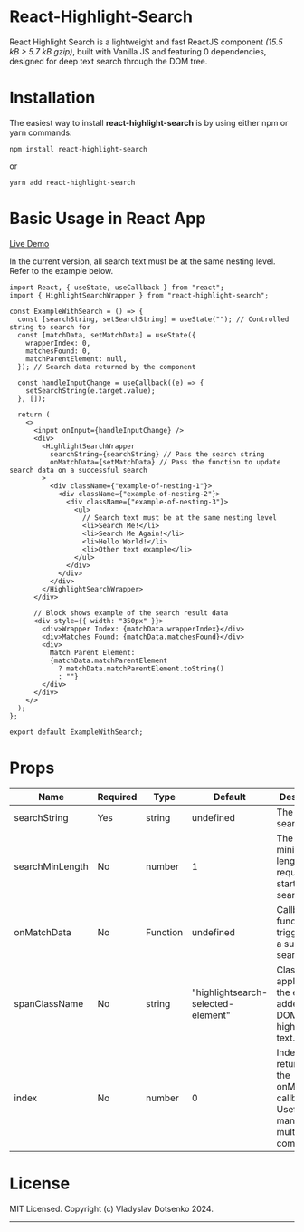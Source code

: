 
# React-Highlight-Search

React Highlight Search is a lightweight and fast ReactJS component *(15.5 kB > 5.7 kB gzip)*, built with Vanilla JS and featuring 0 dependencies, designed for deep text search through the DOM tree.

# Installation

The easiest way to install **react-highlight-search** is by using either npm or yarn commands:
```
npm install react-highlight-search
```
or
```
yarn add react-highlight-search
```

# Basic Usage in React App

[Live Demo](https://oppositeart.github.io/react-highlight-search/)

In the current version, all search text must be at the same nesting level. Refer to the example below.

```
import React, { useState, useCallback } from "react";
import { HighlightSearchWrapper } from "react-highlight-search";

const ExampleWithSearch = () => {
  const [searchString, setSearchString] = useState(""); // Controlled string to search for
  const [matchData, setMatchData] = useState({
    wrapperIndex: 0,
    matchesFound: 0,
    matchParentElement: null,
  }); // Search data returned by the component

  const handleInputChange = useCallback((e) => {
    setSearchString(e.target.value);
  }, []);

  return (
    <>
      <input onInput={handleInputChange} />
      <div>
        <HighlightSearchWrapper
          searchString={searchString} // Pass the search string
          onMatchData={setMatchData} // Pass the function to update search data on a successful search
        >
          <div className={"example-of-nesting-1"}>
            <div className={"example-of-nesting-2"}>
              <div className={"example-of-nesting-3"}>
                <ul>
                  // Search text must be at the same nesting level
                  <li>Search Me!</li>
                  <li>Search Me Again!</li>
                  <li>Hello World!</li>
                  <li>Other text example</li>
                </ul>
              </div>
            </div>
          </div>
        </HighlightSearchWrapper>
      </div>

      // Block shows example of the search result data
      <div style={{ width: "350px" }}>
        <div>Wrapper Index: {matchData.wrapperIndex}</div>
        <div>Matches Found: {matchData.matchesFound}</div>
        <div>
          Match Parent Element:
          {matchData.matchParentElement
            ? matchData.matchParentElement.toString()
            : ""}
        </div>
      </div>
    </>
  );
};

export default ExampleWithSearch;
```

# Props

| Name  | Required | Type | Default | Description |
| ------------- | ------------- | ------------- | ------------- | ------------- |
| searchString  | Yes | string | undefined | The text to search for.
| searchMinLength  | No | number | 1 | The minimum length of text required to start the search.
| onMatchData  | No | Function | undefined | Callback function triggered on a successful search.
| spanClassName  | No | string | "highlightsearch-selected-element" | Class name applied to the <span> elements added to the DOM for highlighting text.
| index  | No | number | 0 | Index value returned in the onMatchData callback. Useful for managing multiple components.

# License

MIT Licensed. Copyright (c) Vladyslav Dotsenko 2024.

_________